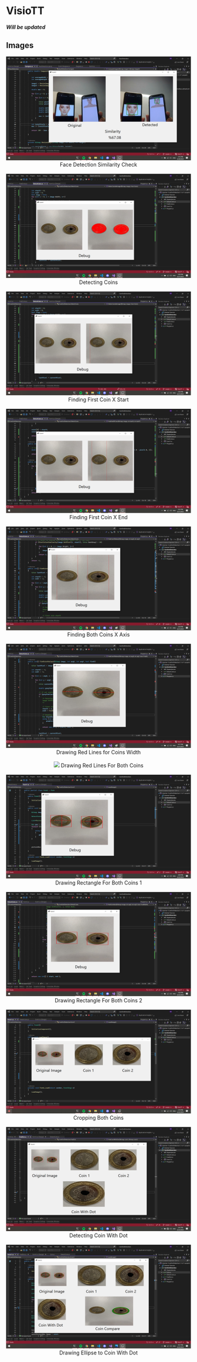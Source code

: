 # VisioTT

***Will be updated***

## Images

<center>

<img src="images/0-FaceDetectionSimilarity.png">
Face Detection Similarity Check
<br><br>

<img src="images/1-DetectingCoins.png">
Detecting Coins
<br><br>

<img src="images/2-FindingFirstCoinXStart.png">
Finding First Coin X Start
<br><br>

<img src="images/3-FindingFirstCoinXEnd.png">
Finding First Coin X End
<br><br>

<img src="images/4-FindingBothCoinsXAxis.png">
Finding Both Coins X Axis
<br><br>

<img src="images/5-DrawingRedLinesForCoinsWidth.png">
Drawing Red Lines for Coins Width
<br><br>

<img src="images/6-DrawingRedLineForBothCoins.png">
Drawing Red Lines For Both Coins
<br><br>

<img src="images/7.1-DrawingRectangleForBothCoins.png">
Drawing Rectangle For Both Coins 1
<br><br>

<img src="images/7.2-DrawingRectangleForBothCoins.png">
Drawing Rectangle For Both Coins 2
<br><br>

<img src="images/8-CroppingBothCoins.png">
Cropping Both Coins
<br><br>

<img src="images/9-DetectingCoinWithDot.png">
Detecting Coin With Dot
<br><br>

<img src="images/10-DrawingEllipse.png">
Drawing Ellipse to Coin With Dot
<br><br>

</center>